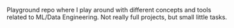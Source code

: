 Playground repo where I play around with different concepts and tools related to ML/Data Engineering. Not really full projects, but small little tasks.